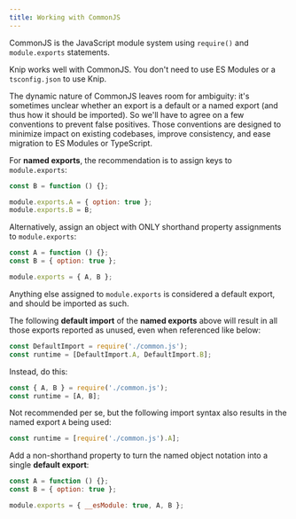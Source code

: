 ```yaml
---
title: Working with CommonJS
---
```


CommonJS is the JavaScript module system using `require()` and `module.exports`
statements.

Knip works well with CommonJS. You don't need to use ES Modules or a
`tsconfig.json` to use Knip.

The dynamic nature of CommonJS leaves room for ambiguity: it's sometimes unclear
whether an export is a default or a named export (and thus how it should be
imported). So we'll have to agree on a few conventions to prevent false
positives. Those conventions are designed to minimize impact on existing
codebases, improve consistency, and ease migration to ES Modules or TypeScript.

For **named exports**, the recommendation is to assign keys to `module.exports`:

```js
const B = function () {};

module.exports.A = { option: true };
module.exports.B = B;
```

Alternatively, assign an object with ONLY shorthand property assignments to
`module.exports`:

```js
const A = function () {};
const B = { option: true };

module.exports = { A, B };
```

Anything else assigned to `module.exports` is considered a default export, and
should be imported as such.

The following **default import** of the **named exports** above will result in
all those exports reported as unused, even when referenced like below:

```js
const DefaultImport = require('./common.js');
const runtime = [DefaultImport.A, DefaultImport.B];
```

Instead, do this:

```js
const { A, B } = require('./common.js');
const runtime = [A, B];
```

Not recommended per se, but the following import syntax also results in the
named export `A` being used:

```js
const runtime = [require('./common.js').A];
```

Add a non-shorthand property to turn the named object notation into a single
**default export**:

```js
const A = function () {};
const B = { option: true };

module.exports = { __esModule: true, A, B };
```
